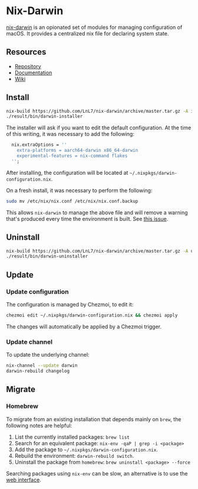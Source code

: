 # Nix-Darwin

[nix-darwin][@1] is an opionated set of modules for managing configuration of
macOS. It provides a centralized nix file for declaring system state.

## Resources

- [Repository][@2]
- [Documentation][@3]
- [Wiki][@4]

## Install

```bash
nix-build https://github.com/LnL7/nix-darwin/archive/master.tar.gz -A installer
./result/bin/darwin-installer
```

The installer will ask if you want to edit the default configuration. At the
time of this writing, it was necessary to add the following:

```nix
  nix.extraOptions = ''
    extra-platforms = aarch64-darwin x86_64-darwin
    experimental-features = nix-command flakes
  '';
```

After installing, the configuration will be located at
`~/.nixpkgs/darwin-configuration.nix`.

On a fresh install, it was necessary to perform the following:

```bash
sudo mv /etc/nix/nix.conf /etc/nix/nix.conf.backup
```

This allows `nix-darwin` to manage the above file and will remove a warning
that's produced every time the environment is built. See [this issue][@5].

## Uninstall

```bash
nix-build https://github.com/LnL7/nix-darwin/archive/master.tar.gz -A uninstaller
./result/bin/darwin-uninstaller
```

## Update

### Update configuration

The configuration is managed by Chezmoi, to edit it:

```bash
chezmoi edit ~/.nixpkgs/darwin-configuration.nix && chezmoi apply
```

The changes will automatically be applied by a Chezmoi trigger.

### Update channel

To update the underlying channel:

```bash
nix-channel --update darwin
darwin-rebuild changelog
```

## Migrate

### Homebrew

To migrate from an existing installation that depends mainly on `brew`, the
following notes are helpful:

1. List the currently installed packages: `brew list`
1. Search for an equivalent package: `nix-env -qaP | grep -i <package>`
1. Add the package to `~/.nixpkgs/darwin-configuration.nix`.
1. Rebuild the environment: `darwin-rebuild switch`.
1. Uninstall the package from `homebrew`: `brew uninstall <package> --force`

Searching packages using `nix-env` can be slow, an alternative is to use the
[web interface][@6].

<!-- reference links -->

[@1]: https://github.com/LnL7/nix-darwin
[@2]: https://github.com/LnL7/nix-darwin
[@3]: https://daiderd.com/nix-darwin/manual/index.html
[@4]: https://github.com/LnL7/nix-darwin/wiki
[@5]: https://github.com/LnL7/nix-darwin/issues/149
[@6]: https://nixos.org/nixos/packages.html#
